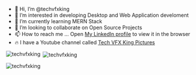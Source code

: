 - 👋 Hi, I’m @techvfxking
- 👀 I’m interested in developing Desktop and Web Application develoment
- 🌱 I’m currently learning MERN Stack
- 💞️ I’m looking to collaborate on Open Source Projects
- 📫 How to reach me ... 
Open [My LinkedIn profile](https://www.linkedin.com/in/biplab-sharma-techvfxking/) to view it in the browser
- 🔥 I have a Youtube channel called [Tech VFX King Pictures](https://www.youtube.com/techvfxking)

<!---
techvfxking/techvfxking is a ✨ special ✨ repository because its `README.md` (this file) appears on your GitHub profile.
You can click the Preview link to take a look at your changes.
--->

<p><img align="left" src="https://github-readme-stats.vercel.app/api/top-langs?username=techvfxking&show_icons=true&locale=en&layout=compact&theme=radical" alt="techvfxking" /></p>

<p>&nbsp;<img align="center" src="https://github-readme-stats.vercel.app/api?username=techvfxking&show_icons=true&locale=en&theme=yeblu" alt="techvfxking" /></p>

<p><img align="center" src="https://github-readme-streak-stats.herokuapp.com/?user=techvfxking&&theme=radical" alt="techvfxking" /></p>
